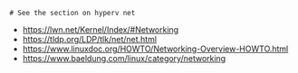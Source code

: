 ```
# See the section on hyperv net
```

- https://lwn.net/Kernel/Index/#Networking
- https://tldp.org/LDP/tlk/net/net.html
- https://www.linuxdoc.org/HOWTO/Networking-Overview-HOWTO.html
- https://www.baeldung.com/linux/category/networking
